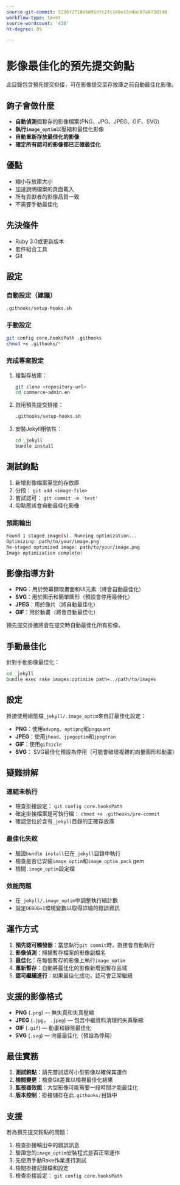 ```yaml
---
source-git-commit: 5236f2718e5091dfc2fc140e15d4ac87a073d1d0
workflow-type: tm+mt
source-wordcount: '410'
ht-degree: 0%

---
```

# 影像最佳化的預先提交鉤點

此目錄包含預先提交掛接，可在影像提交至存放庫之前自動最佳化影像。

## 鉤子會做什麼

- **自動偵測**&#x200B;個暫存的影像檔案(PNG、JPG、JPEG、GIF、SVG)
- **執行`image_optim`**&#x200B;以壓縮和最佳化影像
- **自動重新存放最佳化的影像**
- **確定所有認可的影像都已正確最佳化**

## 優點

- 縮小存放庫大小
- 加速說明檔案的頁面載入
- 所有貢獻者的影像品質一致
- 不需要手動最佳化

## 先決條件

- Ruby 3.0或更新版本
- 套件組合工具
- Git

## 設定

### 自動設定（建議）

```bash
.githooks/setup-hooks.sh
```

### 手動設定

```bash
git config core.hooksPath .githooks
chmod +x .githooks/*
```

### 完成專案設定

1. 複製存放庫：

   ```bash
   git clone <repository-url>
   cd commerce-admin.en
   ```

2. 啟用預先提交掛接：

   ```bash
   .githooks/setup-hooks.sh
   ```

3. 安裝Jekyll相依性：

   ```bash
   cd _jekyll
   bundle install
   ```

## 測試鉤點

1. 新增影像檔案至您的存放庫
2. 分段： `git add <image-file>`
3. 嘗試認可： `git commit -m 'test'`
4. 勾點應該會自動最佳化影像

### 預期輸出

```bash
Found 1 staged image(s). Running optimization...
Optimizing: path/to/your/image.png
Re-staged optimized image: path/to/your/image.png
Image optimization complete!
```

## 影像指導方針

- **PNG**：用於熒幕擷取畫面和UI元素（將會自動最佳化）
- **SVG**：用於圖示和簡單圖形（預設會停用最佳化）
- **JPEG**：用於像片（將自動最佳化）
- **GIF**：用於動畫（將會自動最佳化）

預先提交掛接將會在提交時自動最佳化所有影像。

## 手動最佳化

針對手動影像最佳化：

```bash
cd _jekyll
bundle exec rake images:optimize path=../path/to/images
```

## 設定

掛接使用組態檔`_jekyll/.image_optim`來自訂最佳化設定：

- **PNG**：使用`advpng`、`optipng`和`pngquant`
- **JPEG**：使用`jhead`、`jpegoptim`和`jpegtran`
- **GIF**：使用`gifsicle`
- **SVG**： SVG最佳化預設為停用（可能會破壞複雜的向量圖形和動畫）

## 疑難排解

### 連結未執行

- 檢查掛接設定： `git config core.hooksPath`
- 確定掛接檔案是可執行檔： `chmod +x .githooks/pre-commit`
- 確認您位於含有`_jekyll`目錄的正確存放庫

### 最佳化失敗

- 驗證`bundle install`已在`_jekyll`目錄中執行
- 檢查是否已安裝`image_optim`和`image_optim_pack` gem
- 檢閱`.image_optim`設定檔

### 效能問題

- 在`_jekyll/.image_optim`中調整執行緒計數
- 設定`DEBUG=1`環境變數以取得詳細的錯誤資訊

## 運作方式

1. **預先認可觸發器**：當您執行`git commit`時，掛接會自動執行
2. **影像偵測**：掃描暫存檔案的影像副檔名
3. **最佳化**：在每個暫存的影像上執行`image_optim`
4. **重新暫存**：自動將最佳化的影像新增回暫存區域
5. **認可繼續進行**：如果最佳化成功，認可會正常繼續

## 支援的影像格式

- **PNG** (`.png`) — 無失真和失真壓縮
- **JPEG** (`.jpg`， `.jpeg`) — 包含中繼資料清理的失真壓縮
- **GIF** (`.gif`) — 動畫和靜態最佳化
- **SVG** (`.svg`) — 向量最佳化（預設為停用）

## 最佳實務

1. **測試鉤點**：請先嘗試認可小型影像以確保其運作
2. **檢閱變更**：檢查Git差異以檢視最佳化結果
3. **監視器效能**：大型影像可能需要一段時間才能最佳化
4. **版本控制**：掛接儲存在此`.githooks/`目錄中

## 支援

若為預先提交鉤點的問題：

1. 檢查掛接輸出中的錯誤訊息
2. 驗證您的`image_optim`安裝程式是否正常運作
3. 先使用手動Rake作業進行測試
4. 檢閱掛接記錄檔和設定
5. 檢查掛接設定： `git config core.hooksPath`
